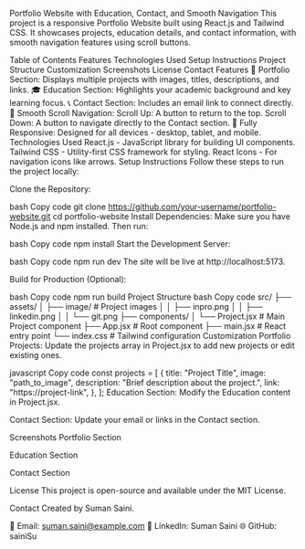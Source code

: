 Portfolio Website with Education, Contact, and Smooth Navigation
This project is a responsive Portfolio Website built using React.js and Tailwind CSS. It showcases projects, education details, and contact information, with smooth navigation features using scroll buttons.

Table of Contents
Features
Technologies Used
Setup Instructions
Project Structure
Customization
Screenshots
License
Contact
Features
📂 Portfolio Section: Displays multiple projects with images, titles, descriptions, and links.
🎓 Education Section: Highlights your academic background and key learning focus.
📞 Contact Section: Includes an email link to connect directly.
🚀 Smooth Scroll Navigation:
Scroll Up: A button to return to the top.
Scroll Down: A button to navigate directly to the Contact section.
🌟 Fully Responsive: Designed for all devices - desktop, tablet, and mobile.
Technologies Used
React.js - JavaScript library for building UI components.
Tailwind CSS - Utility-first CSS framework for styling.
React Icons - For navigation icons like arrows.
Setup Instructions
Follow these steps to run the project locally:

Clone the Repository:

bash
Copy code
git clone https://github.com/your-username/portfolio-website.git
cd portfolio-website
Install Dependencies: Make sure you have Node.js and npm installed. Then run:

bash
Copy code
npm install
Start the Development Server:

bash
Copy code
npm run dev
The site will be live at http://localhost:5173.

Build for Production (Optional):

bash
Copy code
npm run build
Project Structure
bash
Copy code
src/
├── assets/
│   ├── image/           # Project images
│   │   ├── inpro.png
│   │   ├── linkedin.png
│   │   └── git.png
├── components/
│   └── Project.jsx      # Main Project component
├── App.jsx              # Root component
├── main.jsx             # React entry point
└── index.css            # Tailwind configuration
Customization
Portfolio Projects:
Update the projects array in Project.jsx to add new projects or edit existing ones.

javascript
Copy code
const projects = [
  {
    title: "Project Title",
    image: "path_to_image",
    description: "Brief description about the project.",
    link: "https://project-link",
  },
];
Education Section:
Modify the Education content in Project.jsx.

Contact Section:
Update your email or links in the Contact section.

Screenshots
Portfolio Section

Education Section

Contact Section

License
This project is open-source and available under the MIT License.

Contact
Created by Suman Saini.

📧 Email: suman.saini@example.com
💼 LinkedIn: Suman Saini
🌐 GitHub: sainiSu